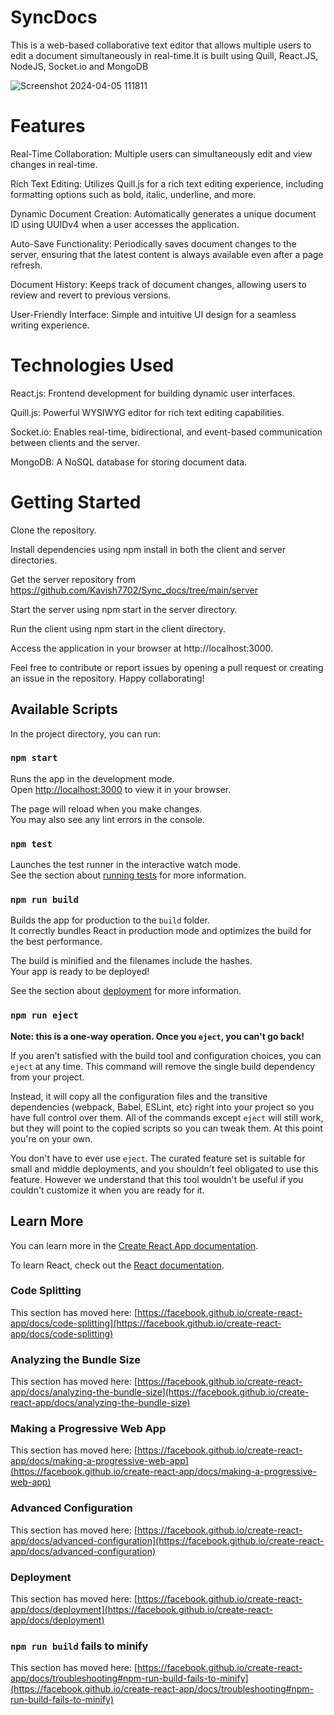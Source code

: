 # SyncDocs

This is a web-based collaborative text editor that allows multiple users to edit a document simultaneously in real-time.It is built using Quill, React.JS, NodeJS, Socket.io and MongoDB

![Screenshot 2024-04-05 111811](https://github.com/Kavish7702/Sync_docs/assets/143951389/1c42a63c-4c54-46c1-980a-24032d5439e2)

# Features
Real-Time Collaboration: Multiple users can simultaneously edit and view changes in real-time.

Rich Text Editing: Utilizes Quill.js for a rich text editing experience, including formatting options such as bold, italic, underline, and more.

Dynamic Document Creation: Automatically generates a unique document ID using UUIDv4 when a user accesses the application.

Auto-Save Functionality: Periodically saves document changes to the server, ensuring that the latest content is always available even after a page refresh.

Document History: Keeps track of document changes, allowing users to review and revert to previous versions.

User-Friendly Interface: Simple and intuitive UI design for a seamless writing experience.

# Technologies Used
React.js: Frontend development for building dynamic user interfaces.

Quill.js: Powerful WYSIWYG editor for rich text editing capabilities.

Socket.io: Enables real-time, bidirectional, and event-based communication between clients and the server.

MongoDB: A NoSQL database for storing document data.

# Getting Started
Clone the repository.

Install dependencies using npm install in both the client and server directories.

Get the server repository from https://github.com/Kavish7702/Sync_docs/tree/main/server

Start the server using npm start in the server directory.

Run the client using npm start in the client directory.

Access the application in your browser at http://localhost:3000.

Feel free to contribute or report issues by opening a pull request or creating an issue in the repository. Happy collaborating!


## Available Scripts

In the project directory, you can run:

### `npm start`

Runs the app in the development mode.\
Open [http://localhost:3000](http://localhost:3000) to view it in your browser.

The page will reload when you make changes.\
You may also see any lint errors in the console.

### `npm test`

Launches the test runner in the interactive watch mode.\
See the section about [running tests](https://facebook.github.io/create-react-app/docs/running-tests) for more information.

### `npm run build`

Builds the app for production to the `build` folder.\
It correctly bundles React in production mode and optimizes the build for the best performance.

The build is minified and the filenames include the hashes.\
Your app is ready to be deployed!

See the section about [deployment](https://facebook.github.io/create-react-app/docs/deployment) for more information.

### `npm run eject`

**Note: this is a one-way operation. Once you `eject`, you can't go back!**

If you aren't satisfied with the build tool and configuration choices, you can `eject` at any time. This command will remove the single build dependency from your project.

Instead, it will copy all the configuration files and the transitive dependencies (webpack, Babel, ESLint, etc) right into your project so you have full control over them. All of the commands except `eject` will still work, but they will point to the copied scripts so you can tweak them. At this point you're on your own.

You don't have to ever use `eject`. The curated feature set is suitable for small and middle deployments, and you shouldn't feel obligated to use this feature. However we understand that this tool wouldn't be useful if you couldn't customize it when you are ready for it.

## Learn More

You can learn more in the [Create React App documentation](https://facebook.github.io/create-react-app/docs/getting-started).

To learn React, check out the [React documentation](https://reactjs.org/).

### Code Splitting

This section has moved here: [https://facebook.github.io/create-react-app/docs/code-splitting](https://facebook.github.io/create-react-app/docs/code-splitting)

### Analyzing the Bundle Size

This section has moved here: [https://facebook.github.io/create-react-app/docs/analyzing-the-bundle-size](https://facebook.github.io/create-react-app/docs/analyzing-the-bundle-size)

### Making a Progressive Web App

This section has moved here: [https://facebook.github.io/create-react-app/docs/making-a-progressive-web-app](https://facebook.github.io/create-react-app/docs/making-a-progressive-web-app)

### Advanced Configuration

This section has moved here: [https://facebook.github.io/create-react-app/docs/advanced-configuration](https://facebook.github.io/create-react-app/docs/advanced-configuration)

### Deployment

This section has moved here: [https://facebook.github.io/create-react-app/docs/deployment](https://facebook.github.io/create-react-app/docs/deployment)

### `npm run build` fails to minify

This section has moved here: [https://facebook.github.io/create-react-app/docs/troubleshooting#npm-run-build-fails-to-minify](https://facebook.github.io/create-react-app/docs/troubleshooting#npm-run-build-fails-to-minify)
